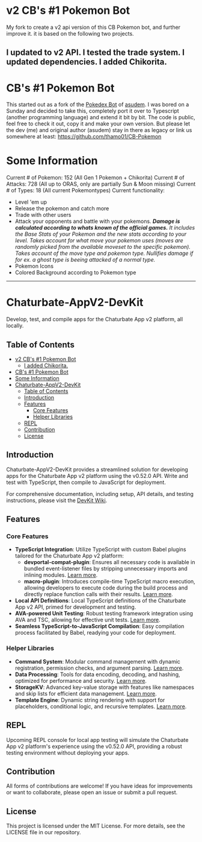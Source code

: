 # v2 CB's #1 Pokemon Bot

My fork to create a v2 api version of this CB Pokemon bot, and further improve it.
it is based on the following two projects. 

I updated to v2 API.
I tested the trade system.
I updated dependencies.
I added Chikorita.
---

# CB's #1 Pokemon Bot

This started out as a fork of the [Pokedex Bot](https://de.chaturbate.com/apps/app_details/pokedex/?version=&slot=3) of [asudem](https://de.chaturbate.com/apps/user_uploads/3/asudem/).
I was bored on a Sunday and decided to take this, completely port it over to Typescript (another programming language) and extend it bit by bit.
The code is public, feel free to check it out, copy it and make your own version. But please let the dev (me) and original author (asudem) stay in there as legacy or link us somewhere at least: <https://github.com/thamo01/CB-Pokemon>

# Some Information

Current # of Pokemon: 152 (All Gen 1 Pokemon + Chikorita)
Current # of Attacks: 728 (All up to ORAS, only are partially Sun & Moon missing)
Current # of Types: 18 (All current Pokemontypes)
Current functionality:

- Level 'em up
- Release the pokemon and catch more
- Trade with other users
- Attack your opponents and battle with your pokemons.
***Damage is calculated according to whats known of the official games.**
It includes the Base Stats of your Pokemon and the new stats according to your level.
Takes account for what move your pokemon uses (moves are randomly picked from the available moveset to the specific pokemon).
Takes account of the move type and pokemon type. Nullifies damage if for ex. a ghost type is beeing attacked of a normal type.*
- Pokemon Icons
- Colored Background according to Pokemon type

---

# Chaturbate-AppV2-DevKit

Develop, test, and compile apps for the Chaturbate App v2 platform, all locally.

## Table of Contents

- [v2 CB's #1 Pokemon Bot](#v2-cbs-1-pokemon-bot)
  - [I added Chikorita.](#i-added-chikorita)
- [CB's #1 Pokemon Bot](#cbs-1-pokemon-bot)
- [Some Information](#some-information)
- [Chaturbate-AppV2-DevKit](#chaturbate-appv2-devkit)
  - [Table of Contents](#table-of-contents)
  - [Introduction](#introduction)
  - [Features](#features)
    - [Core Features](#core-features)
    - [Helper Libraries](#helper-libraries)
  - [REPL](#repl)
  - [Contribution](#contribution)
  - [License](#license)

## Introduction

Chaturbate-AppV2-DevKit provides a streamlined solution for developing apps for the Chaturbate App v2 platform using the v0.52.0 API. Write and test with TypeScript, then compile to JavaScript for deployment.

For comprehensive documentation, including setup, API details, and testing instructions, please visit the [DevKit Wiki](https://github.com/recursivedesire/Chaturbate-AppV2-DevKit/wiki).

## Features

### Core Features

- **TypeScript Integration**: Utilize TypeScript with custom Babel plugins tailored for the Chaturbate App v2 platform:
  - **devportal-compat-plugin**: Ensures all necessary code is available in bundled event-listener files by stripping unnecessary imports and inlining modules. [Learn more](https://github.com/recursivedesire/Chaturbate-AppV2-DevKit/wiki/DevPortal-Compat).
  - **macro-plugin**: Introduces compile-time TypeScript macro execution, allowing developers to execute code during the build process and directly replace function calls with their results. [Learn more](https://github.com/recursivedesire/Chaturbate-AppV2-DevKit/wiki/Macros).
- **Local API Definitions**: Local TypeScript definitions of the Chaturbate App v2 API, primed for development and testing.
- **AVA-powered Unit Testing**: Robust testing framework integration using AVA and TSC, allowing for effective unit tests. [Learn more](https://github.com/recursivedesire/Chaturbate-AppV2-DevKit/wiki/Testing).
- **Seamless TypeScript-to-JavaScript Compilation**: Easy compilation process facilitated by Babel, readying your code for deployment.

### Helper Libraries

- **Command System**: Modular command management with dynamic registration, permission checks, and argument parsing. [Learn more](https://github.com/recursivedesire/Chaturbate-AppV2-DevKit/wiki/Command-System).
- **Data Processing**: Tools for data encoding, decoding, and hashing, optimized for performance and security. [Learn more](https://github.com/recursivedesire/Chaturbate-AppV2-DevKit/wiki/Data-Processing).
- **StorageKV**: Advanced key-value storage with features like namespaces and skip lists for efficient data management. [Learn more](https://github.com/recursivedesire/Chaturbate-AppV2-DevKit/wiki/StorageKV).
- **Template Engine**: Dynamic string rendering with support for placeholders, conditional logic, and recursive templates. [Learn more](https://github.com/recursivedesire/Chaturbate-AppV2-DevKit/wiki/Template-Engine).

## REPL

Upcoming REPL console for local app testing will simulate the Chaturbate App v2 platform's experience using the v0.52.0 API, providing a robust testing environment without deploying your apps.

## Contribution

All forms of contributions are welcome! If you have ideas for improvements or want to collaborate, please open an issue or submit a pull request.

## License

This project is licensed under the MIT License. For more details, see the LICENSE file in our repository.
